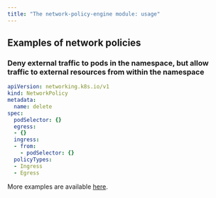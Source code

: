 ```yaml
---
title: "The network-policy-engine module: usage"
---
```


## Examples of network policies
### Deny external traffic to pods in the namespace, but allow traffic to external resources from within the namespace

```yaml
apiVersion: networking.k8s.io/v1
kind: NetworkPolicy
metadata:
  name: delete
spec:
  podSelector: {}
  egress:
  - {}
  ingress:
  - from:
    - podSelector: {}
  policyTypes:
  - Ingress
  - Egress
```

More examples are available [here](https://github.com/ahmetb/kubernetes-network-policy-recipes).
